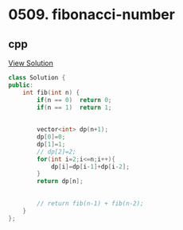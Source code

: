 # 0509. fibonacci-number

## cpp

[View Solution](0509-fibonacci-number.cpp)


```cpp
class Solution {
public:
    int fib(int n) {
        if(n == 0)  return 0;
        if(n == 1)  return 1;
        
        
        vector<int> dp(n+1);
        dp[0]=0;
        dp[1]=1;
        // dp[2]=2;
        for(int i=2;i<=n;i++){
            dp[i]=dp[i-1]+dp[i-2];
        }
        return dp[n];
        
        
        // return fib(n-1) + fib(n-2);
    }
};
```
